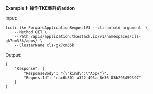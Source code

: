 **Example 1: 操作TKE集群的addon**



Input: 

```
tccli tke ForwardApplicationRequestV3 --cli-unfold-argument  \
    --Method GET \
    --Path /apis/application.tkestack.io/v1/namespaces/cls-gk7cm35k/apps/ \
    --ClusterName cls-gk7cm35k
```

Output: 
```
{
    "Response": {
        "ResponseBody": "{\"kind\":\"App\"}",
        "RequestId": "eac6b301-a322-493a-8e36-83b295459397"
    }
}
```

